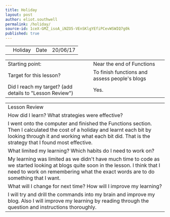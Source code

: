 ```yaml
---
title: Holiday
layout: post
author: eliot.southwell
permalink: /holiday/
source-id: 1ceX-GMZ_isoA_iNZO5-VEnSKlgYEfiPCevWSWIQ7g0k
published: true
---
```

<table>
  <tr>
    <td></td>
    <td>Holiday</td>
    <td>Date</td>
    <td>20/06/17</td>
  </tr>
</table>


<table>
  <tr>
    <td>Starting point:</td>
    <td>Near the end of Functions</td>
  </tr>
  <tr>
    <td>Target for this lesson?</td>
    <td>To finish functions and assess people's blogs</td>
  </tr>
  <tr>
    <td>Did I reach my target? 
(add details to "Lesson Review")</td>
    <td>Yes.</td>
  </tr>
</table>


<table>
  <tr>
    <td>Lesson Review</td>
  </tr>
  <tr>
    <td>How did I learn? What strategies were effective? </td>
  </tr>
  <tr>
    <td>I went onto the computer and finished the Functions section. Then I calculated the cost of a holiday and learnt each bit by looking through it and working what each bit did. That is the strategy that I found most effective.</td>
  </tr>
  <tr>
    <td>What limited my learning? Which habits do I need to work on? </td>
  </tr>
  <tr>
    <td>My learning was limited as we didn't have much time to code as we started looking at blogs quite soon in the lesson. I think that I need to work on remembering what the exact words are to do something that I want.</td>
  </tr>
  <tr>
    <td>What will I change for next time? How will I improve my learning?</td>
  </tr>
  <tr>
    <td>I will try and drill the commands into my brain and improve my blog. Also I will improve my learning by reading through the question and instructions thoroughly.</td>
  </tr>
</table>


